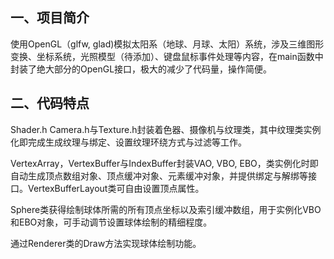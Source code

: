## 一、项目简介

使用OpenGL（glfw, glad)模拟太阳系（地球、月球、太阳）系统，涉及三维图形变换、坐标系统，光照模型（待添加）、键盘鼠标事件处理等内容，在main函数中封装了绝大部分的OpenGL接口，极大的减少了代码量，操作简便。

## 二、代码特点

Shader.h Camera.h与Texture.h封装着色器、摄像机与纹理类，其中纹理类实例化即完成生成纹理与绑定、设置纹理环绕方式与过滤等工作。

VertexArray，VertexBuffer与IndexBuffer封装VAO, VBO, EBO，类实例化时即自动生成顶点数组对象、顶点缓冲对象、元素缓冲对象，并提供绑定与解绑等接口。VertexBufferLayout类可自由设置顶点属性。

Sphere类获得绘制球体所需的所有顶点坐标以及索引缓冲数组，用于实例化VBO和EBO对象，可手动调节设置球体绘制的精细程度。

通过Renderer类的Draw方法实现球体绘制功能。